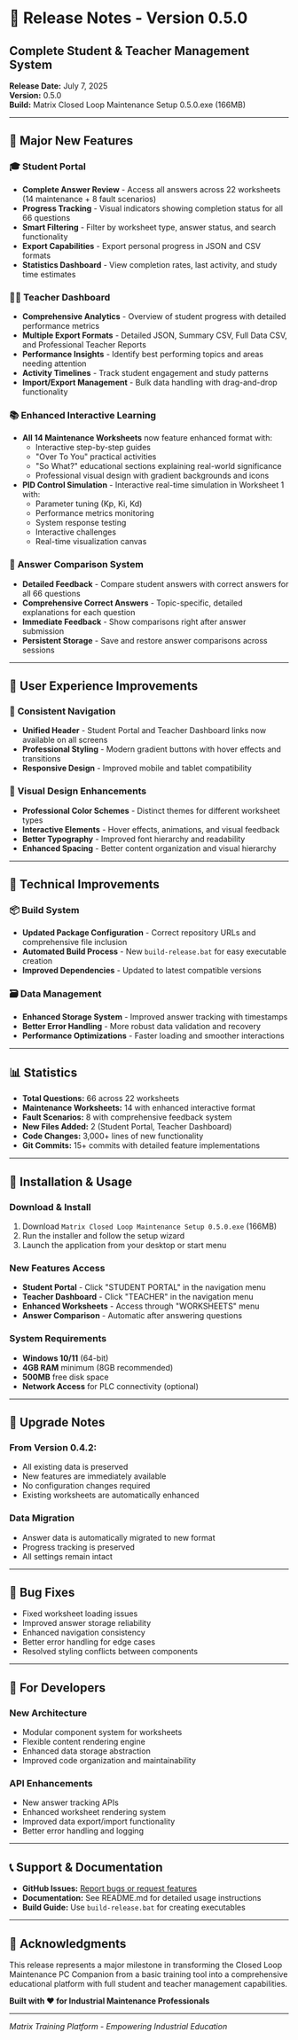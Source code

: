 # 🚀 Release Notes - Version 0.5.0

## Complete Student & Teacher Management System

**Release Date:** July 7, 2025  
**Version:** 0.5.0  
**Build:** Matrix Closed Loop Maintenance Setup 0.5.0.exe (166MB)

---

## 🎯 **Major New Features**

### 🎓 **Student Portal**
- **Complete Answer Review** - Access all answers across 22 worksheets (14 maintenance + 8 fault scenarios)
- **Progress Tracking** - Visual indicators showing completion status for all 66 questions
- **Smart Filtering** - Filter by worksheet type, answer status, and search functionality
- **Export Capabilities** - Export personal progress in JSON and CSV formats
- **Statistics Dashboard** - View completion rates, last activity, and study time estimates

### 👨‍🏫 **Teacher Dashboard**
- **Comprehensive Analytics** - Overview of student progress with detailed performance metrics
- **Multiple Export Formats** - Detailed JSON, Summary CSV, Full Data CSV, and Professional Teacher Reports
- **Performance Insights** - Identify best performing topics and areas needing attention
- **Activity Timelines** - Track student engagement and study patterns
- **Import/Export Management** - Bulk data handling with drag-and-drop functionality

### 📚 **Enhanced Interactive Learning**
- **All 14 Maintenance Worksheets** now feature enhanced format with:
  - Interactive step-by-step guides
  - "Over To You" practical activities
  - "So What?" educational sections explaining real-world significance
  - Professional visual design with gradient backgrounds and icons
- **PID Control Simulation** - Interactive real-time simulation in Worksheet 1 with:
  - Parameter tuning (Kp, Ki, Kd)
  - Performance metrics monitoring
  - System response testing
  - Interactive challenges
  - Real-time visualization canvas

### 💬 **Answer Comparison System**
- **Detailed Feedback** - Compare student answers with correct answers for all 66 questions
- **Comprehensive Correct Answers** - Topic-specific, detailed explanations for each question
- **Immediate Feedback** - Show comparisons right after answer submission
- **Persistent Storage** - Save and restore answer comparisons across sessions

---

## 🎨 **User Experience Improvements**

### 🧭 **Consistent Navigation**
- **Unified Header** - Student Portal and Teacher Dashboard links now available on all screens
- **Professional Styling** - Modern gradient buttons with hover effects and transitions
- **Responsive Design** - Improved mobile and tablet compatibility

### 🎯 **Visual Design Enhancements**
- **Professional Color Schemes** - Distinct themes for different worksheet types
- **Interactive Elements** - Hover effects, animations, and visual feedback
- **Better Typography** - Improved font hierarchy and readability
- **Enhanced Spacing** - Better content organization and visual hierarchy

---

## 🔧 **Technical Improvements**

### 📦 **Build System**
- **Updated Package Configuration** - Correct repository URLs and comprehensive file inclusion
- **Automated Build Process** - New `build-release.bat` for easy executable creation
- **Improved Dependencies** - Updated to latest compatible versions

### 🗃️ **Data Management**
- **Enhanced Storage System** - Improved answer tracking with timestamps
- **Better Error Handling** - More robust data validation and recovery
- **Performance Optimizations** - Faster loading and smoother interactions

---

## 📊 **Statistics**

- **Total Questions:** 66 across 22 worksheets
- **Maintenance Worksheets:** 14 with enhanced interactive format
- **Fault Scenarios:** 8 with comprehensive feedback system
- **New Files Added:** 2 (Student Portal, Teacher Dashboard)
- **Code Changes:** 3,000+ lines of new functionality
- **Git Commits:** 15+ commits with detailed feature implementations

---

## 🚀 **Installation & Usage**

### **Download & Install**
1. Download `Matrix Closed Loop Maintenance Setup 0.5.0.exe` (166MB)
2. Run the installer and follow the setup wizard
3. Launch the application from your desktop or start menu

### **New Features Access**
- **Student Portal** - Click "STUDENT PORTAL" in the navigation menu
- **Teacher Dashboard** - Click "TEACHER" in the navigation menu
- **Enhanced Worksheets** - Access through "WORKSHEETS" menu
- **Answer Comparison** - Automatic after answering questions

### **System Requirements**
- **Windows 10/11** (64-bit)
- **4GB RAM** minimum (8GB recommended)
- **500MB** free disk space
- **Network Access** for PLC connectivity (optional)

---

## 🔄 **Upgrade Notes**

### **From Version 0.4.2:**
- All existing data is preserved
- New features are immediately available
- No configuration changes required
- Existing worksheets are automatically enhanced

### **Data Migration**
- Answer data is automatically migrated to new format
- Progress tracking is preserved
- All settings remain intact

---

## 🐛 **Bug Fixes**

- Fixed worksheet loading issues
- Improved answer storage reliability
- Enhanced navigation consistency
- Better error handling for edge cases
- Resolved styling conflicts between components

---

## 🤝 **For Developers**

### **New Architecture**
- Modular component system for worksheets
- Flexible content rendering engine
- Enhanced data storage abstraction
- Improved code organization and maintainability

### **API Enhancements**
- New answer tracking APIs
- Enhanced worksheet rendering system
- Improved data export/import functionality
- Better error handling and logging

---

## 📞 **Support & Documentation**

- **GitHub Issues:** [Report bugs or request features](https://github.com/hadefuwa/closed-loop-maint/issues)
- **Documentation:** See README.md for detailed usage instructions
- **Build Guide:** Use `build-release.bat` for creating executables

---

## 🙏 **Acknowledgments**

This release represents a major milestone in transforming the Closed Loop Maintenance PC Companion from a basic training tool into a comprehensive educational platform with full student and teacher management capabilities.

**Built with ❤️ for Industrial Maintenance Professionals**

---

*Matrix Training Platform - Empowering Industrial Education* 